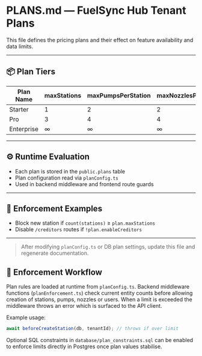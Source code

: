 # PLANS.md — FuelSync Hub Tenant Plans

This file defines the pricing plans and their effect on feature availability and data limits.

---

## 📦 Plan Tiers

| Plan Name  | maxStations | maxPumpsPerStation | maxNozzlesPerPump | maxEmployees | enableCreditors | enableReports | enableApiAccess |
| ---------- | ----------- | ------------------ | ----------------- | ------------ | --------------- | ------------- | --------------- |
| Starter    | 1           | 2                  | 2                 | 3            | false           | false         | false           |
| Pro        | 3           | 4                  | 4                 | 10           | true            | true          | false           |
| Enterprise | ∞           | ∞                  | ∞                 | ∞            | true            | true          | true            |

---

## ⚙️ Runtime Evaluation

* Each plan is stored in the `public.plans` table
* Plan configuration read via `planConfig.ts`
* Used in backend middleware and frontend route guards

---

## 🧪 Enforcement Examples

* Block new station if `count(stations)` ≥ `plan.maxStations`
* Disable `/creditors` routes if `!plan.enableCreditors`

---

> After modifying `planConfig.ts` or DB plan settings, update this file and regenerate documentation.

## 🚦 Enforcement Workflow

Plan rules are loaded at runtime from `planConfig.ts`. Backend middleware
functions (`planEnforcement.ts`) check current entity counts before allowing
creation of stations, pumps, nozzles or users. When a limit is exceeded the
middleware throws an error which is surfaced to the API client.

Example usage:

```ts
await beforeCreateStation(db, tenantId); // throws if over limit
```

Optional SQL constraints in `database/plan_constraints.sql` can be enabled to
enforce limits directly in Postgres once plan values stabilise.
